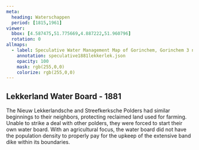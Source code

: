 ```yaml
---
meta:
  heading: Waterschappen
  period: [1815,1961]
viewer:
  bbox: [4.587475,51.775669,4.887222,51.960796]
  rotation: 0
allmaps:
  - label: Speculative Water Management Map of Gorinchem, Gorinchem 3 no. 38. First Edition, series 1, 2023. 555 x 690 mm, Scale 1:10,000. The Berlage. Based on Water Management Map Gorinchem 3, no. 38. First Edition, series 1, 1881. 690 x 555 mm, Scale 1:10,000. Rijkswaterstaat.
    annotation: speculative1881lekkerlek.json
    opacity: 100
    mask: rgb(255,0,0)
    colorize: rgb(255,0,0)
---
```


## Lekkerland Water Board - 1881

The Nieuw Lekkerlandsche and Streefkerksche Polders had similar beginnings to their neighbors, protecting reclaimed land used for farming. Unable to strike a deal with other polders, they were forced to start their own water board. With an agricultural focus, the water board did not have the population density to properly pay for the upkeep of the extensive band dike within its boundaries. 
